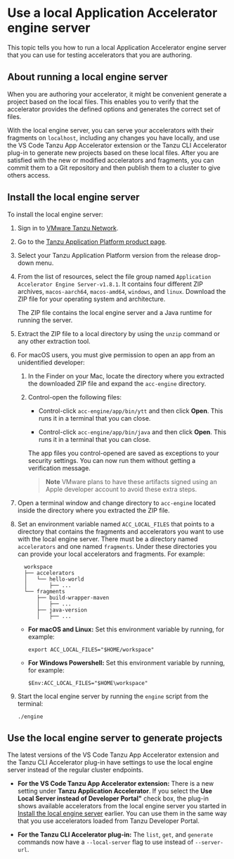 # Use a local Application Accelerator engine server

This topic tells you how to run a local Application Accelerator engine server that you can use for
testing accelerators that you are authoring.

## <a id="overview"></a> About running a local engine server

When you are authoring your accelerator, it might be convenient generate a project based on the local
files. This enables you to verify that the accelerator provides the defined options and generates
the correct set of files.

With the local engine server, you can serve your accelerators with their fragments on `localhost`,
including any changes you have locally, and use the VS Code Tanzu App Accelerator extension or the
Tanzu CLI Accelerator plug-in to generate new projects based on these local files.
After you are satisfied with the new or modified accelerators and fragments, you can commit them to
a Git repository and then publish them to a cluster to give others access.

## <a id="install-local-engine-server"></a>Install the local engine server

To install the local engine server:

1. Sign in to [VMware Tanzu Network](https://network.tanzu.vmware.com/).

1. Go to the [Tanzu Application Platform product page](https://network.tanzu.vmware.com/products/tanzu-application-platform).

1. Select your Tanzu Application Platform version from the release drop-down menu.

1. From the list of resources, select the file group named `Application Accelerator Engine Server-v1.8.1`.
   It contains four different ZIP archives,
  `macos-aarch64`, `macos-amd64`, `windows`, and `linux`. Download the ZIP file for your operating
  system and architecture.

    The ZIP file contains the local engine server and a Java runtime for
    running the server.

1. Extract the ZIP file to a local directory by using the `unzip` command or any other extraction tool.

1. For macOS users, you must give permission to open an app from an unidentified developer:

    1. In the Finder on your Mac, locate the directory where you extracted the downloaded ZIP file
       and expand the `acc-engine` directory.

    1. Control-open the following files:

        - Control-click `acc-engine/app/bin/ytt` and then click **Open**. This runs it in a terminal
        that you can close.

        - Control-click `acc-engine/app/bin/java` and then click **Open**. This runs it in a terminal
        that you can close.

        The app files you control-opened are saved as exceptions to your security settings.
        You can now run them without getting a verification message.

        > **Note** VMware plans to have these artifacts signed using an Apple developer account
        > to avoid these extra steps.

1. Open a terminal window and change directory to `acc-engine` located inside the directory where
   you extracted the ZIP file.

1. Set an environment variable named `ACC_LOCAL_FILES` that points to a directory that contains the
   fragments and accelerators you want to use with the local engine server.
   There must be a directory named `accelerators` and one named `fragments`.
   Under these directories you can provide your local accelerators and fragments. For example:

    ```console
      workspace
      ├── accelerators
      │   └── hello-world
      │       ├── ...
      └── fragments
          ├── build-wrapper-maven
          │   ├── ...
          ├── java-version
          │   ├── ...
    ```

    - **For macOS and Linux:** Set this environment variable by running, for example:

        ```console
        export ACC_LOCAL_FILES="$HOME/workspace"
        ```

    - **For Windows Powershell:** Set this environment variable by running, for example:

        ```console
        $Env:ACC_LOCAL_FILES="$HOME\workspace"
        ```

1. Start the local engine server by running the `engine` script from the terminal:

    ```console
    ./engine
    ```

## <a id="use-local-engine-server"></a>Use the local engine server to generate projects

The latest versions of the VS Code Tanzu App Accelerator extension and the Tanzu CLI Accelerator plug-in
have settings to use the local engine server instead of the regular cluster endpoints.

- **For the VS Code Tanzu App Accelerator extension:**
  There is a new setting under **Tanzu Application Accelerator**. If you select the
  **Use Local Server instead of Developer Portal"** check box, the plug-in shows available
  accelerators from the local engine server you started in
  [Install the local engine server](#install-local-engine-server) earlier.
  You can use them in the same way that you use accelerators loaded from Tanzu Developer Portal.

- **For the Tanzu CLI Accelerator plug-in:**
  The `list`, `get`, and `generate` commands now have a `--local-server` flag to use instead of
  `--server-url`.
